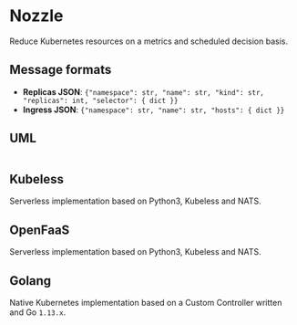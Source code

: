 # Nozzle

Reduce Kubernetes resources on a metrics and scheduled decision basis.

## Message formats

* **Replicas JSON**: `{"namespace": str, "name": str, "kind": str, "replicas": int, "selector": { dict }}`
* **Ingress JSON**: `{"namespace": str, "name": str, "hosts": { dict }}`

## UML

```plantuml

```


## Kubeless

Serverless implementation based on Python3, Kubeless and NATS.

## OpenFaaS

Serverless implementation based on Python3, Kubeless and NATS.

## Golang

Native Kubernetes implementation based on a Custom Controller written and Go `1.13.x`.
